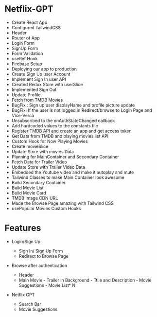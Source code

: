 # Netflix-GPT

- Create React App
- Configured TailwindCSS
- Header
- Router of App
- Login Form
- SignUp Form
- Form Validation
- useRef Hook
- Firebase Setup
- Deploying our app to production
- Create Sign Up user Account
- Implement Sign In user API
- Created Redux Store with userSlice
- Implemented Sign Out
- Update Profile
- Fetch from TMDB Movies
- BugFix : Sign up user displayName and profile picture update
- BugFix: If the user is not logged in Redirect/browse to Login Page and Vice-Verca
- Unsubscribed to the onAuthStateChanged callback
- Add hardcoded values to the constants file
- Register TMDB API and create an app and get access token
- Get Data from TMDB and playing movies list API
- Custom Hook for Now Playing Movies
- Create movieSlice
- Update Store with movies Data
- Planning for MainContainer and Secondary Container
- Fetch Data for Trailer Video
- Update Store with Trailer Video Data
- Embedded the Youtube video and make it autoplay and mute
- Tailwind Classes to make Main Container look awesome
- Build Secondary Container
- Build Movie List
- Build Movie Card
- TMDB Image CDN URL
- Made the Browse Page amazing with Tailwind CSS
- usePopular Movies Custom Hooks

# Features

- Login/Sign Up
  - Sign In/ Sign Up Form
  - Redirect to Browse Page
- Browse after authentication

  - Header
  - Main Movie - Trailer in Background - Ttile and Description - Movie Suggestions - Movie List\* N

- Netflix GPT
  - Search Bar
  - Movie Suggestions
